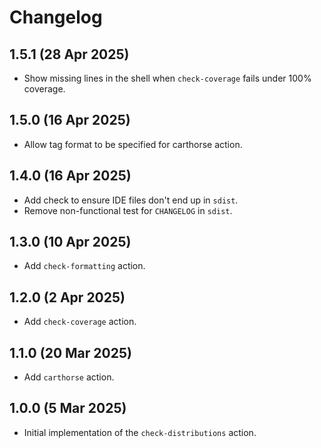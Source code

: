 # Changelog

## 1.5.1 (28 Apr 2025)

- Show missing lines in the shell when `check-coverage` fails under 100% coverage.

## 1.5.0 (16 Apr 2025)

- Allow tag format to be specified for carthorse action.

## 1.4.0 (16 Apr 2025)

- Add check to ensure IDE files don't end up in `sdist`.
- Remove non-functional test for `CHANGELOG` in `sdist`.

## 1.3.0 (10 Apr 2025)

- Add `check-formatting` action.

## 1.2.0 (2 Apr 2025)

- Add `check-coverage` action.

## 1.1.0 (20 Mar 2025)

- Add `carthorse` action.

## 1.0.0 (5 Mar 2025)

- Initial implementation of the `check-distributions` action.
